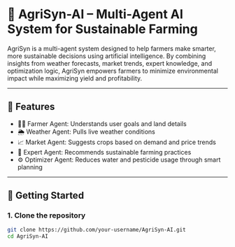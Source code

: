 # 🌾 AgriSyn-AI – Multi-Agent AI System for Sustainable Farming

AgriSyn is a multi-agent system designed to help farmers make smarter, more sustainable decisions using artificial intelligence. By combining insights from weather forecasts, market trends, expert knowledge, and optimization logic, AgriSyn empowers farmers to minimize environmental impact while maximizing yield and profitability.

---

## 🔧 Features

- 🧑‍🌾 Farmer Agent: Understands user goals and land details
- 🌦️ Weather Agent: Pulls live weather conditions
- 📈 Market Agent: Suggests crops based on demand and price trends
- 🧠 Expert Agent: Recommends sustainable farming practices
- ⚙️ Optimizer Agent: Reduces water and pesticide usage through smart planning

---

## 🚀 Getting Started

### 1. Clone the repository
```bash
git clone https://github.com/your-username/AgriSyn-AI.git
cd AgriSyn-AI
